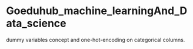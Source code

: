 # Goeduhub_machine_learningAnd_Data_science
 dummy variables concept and one-hot-encoding on categorical columns.
